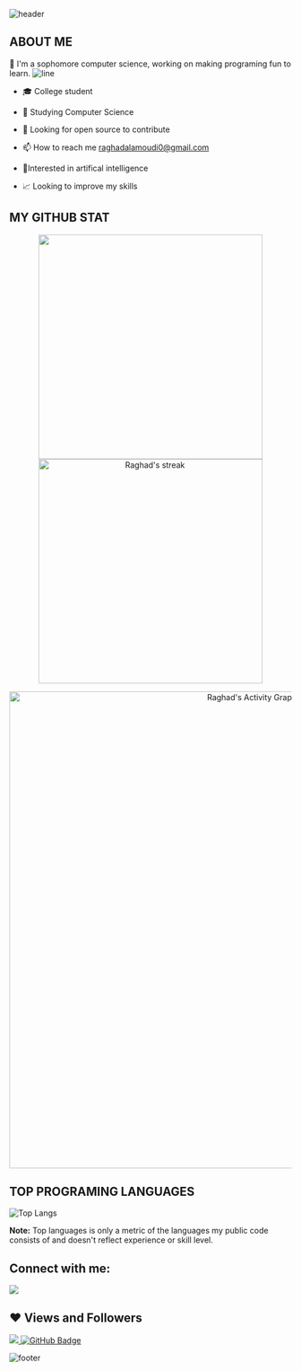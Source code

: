 ![header](https://capsule-render.vercel.app/api?type=wave&color=gradient&height=300&section=header&text=Hi%20there%20👋%20I'm%20Raghad&fontSize=70)

## ABOUT ME

:raising_hand: I'm a sophomore computer science, working on making programing fun to learn.
![line](https://capsule-render.vercel.app/api?type=rect&color=gradient&height=1)
- 🎓 College student

- 🌱 Studying Computer Science
 
- 🤔 Looking for open source to contribute

- 📫 How to reach me raghadalamoudi0@gmail.com

- 🧪Interested in artifical intelligence

- 📈 Looking to improve my skills
## MY GITHUB STAT
<p align="center">
<img src="https://github-readme-stats.vercel.app/api?username=RaghadKhaledAlamoudi&&show_icons=true&count_private=true&theme=dracula" width=400/> <img alt="Raghad's streak" src="https://github-readme-streak-stats.herokuapp.com/?user=AichaSidiya&theme=dracula" width=400/>

</p>

<p align="center">
<a href="https://github.com/RaghadKhaledAlamoudi/github-readme-activity-graph"><img alt="Raghad's Activity Graph" src="https://activity-graph.herokuapp.com/graph?username=RaghadKhaledAlamoudi&theme=dracula" width=850/></a>
</p>


## TOP PROGRAMING LANGUAGES

![Top Langs](https://github-readme-stats.vercel.app/api/top-langs/?username=RaghadKhaledAlamoudi&theme=dracula)

<b>Note:</b> Top languages is only a metric of the languages my public code consists of and doesn't reflect experience or skill level.


## Connect with me:

<a href = "https://www.instagram.com/in/raghad-alamoudi-122009221/"><img src="https://img.icons8.com/fluent/48/000000/linkedin.png"/></a>


## ❤ Views and Followers
<a href="https://github.com/Meghna-DAS/github-profile-views-counter">
    <img src="https://komarev.com/ghpvc/?username=RaghadKhaledAlamoudi">
</a>
<a href="https://github.com/AichaSidiya?tab=followers"><img src="https://img.shields.io/github/followers/RaghadKhaledAlamoudi?label=Followers&style=social" alt="GitHub Badge"></a>

![footer](https://capsule-render.vercel.app/api?type=wave&color=gradient&height=150&section=footer)

